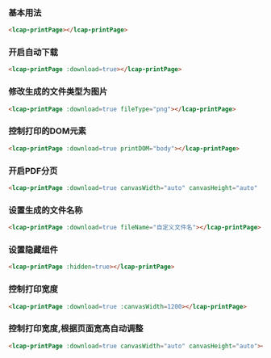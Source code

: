 ### 基本用法

``` html
<lcap-printPage></lcap-printPage>
```

### 开启自动下载
``` html
<lcap-printPage :download=true></lcap-printPage>
```

### 修改生成的文件类型为图片
``` html
<lcap-printPage :download=true fileType="png"></lcap-printPage>
```

### 控制打印的DOM元素
``` html
<lcap-printPage :download=true printDOM="body"></lcap-printPage>
```

### 开启PDF分页
``` html
<lcap-printPage :download=true canvasWidth="auto" canvasHeight="auto" :isNotFullPage=true></lcap-printPage>
```

### 设置生成的文件名称
``` html
<lcap-printPage :download=true fileName="自定义文件名"></lcap-printPage>
```

### 设置隐藏组件
``` html
<lcap-printPage :hidden=true></lcap-printPage>
```

### 控制打印宽度
``` html
<lcap-printPage :download=true :canvasWidth=1200></lcap-printPage>
```

### 控制打印宽度,根据页面宽高自动调整
``` html
<lcap-printPage :download=true canvasWidth="auto" canvasHeight="auto"></lcap-printPage>
```
